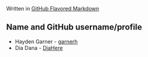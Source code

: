 Written in [GitHub Flavored Markdown](https://docs.github.com/en/get-started/writing-on-github)

## **Name and GitHub username/profile**
* Hayden Garner - [garnerh](https://github.com/garnerh25)
* Dia Dana - [DiaHere](https://github.com/DiaHere)
